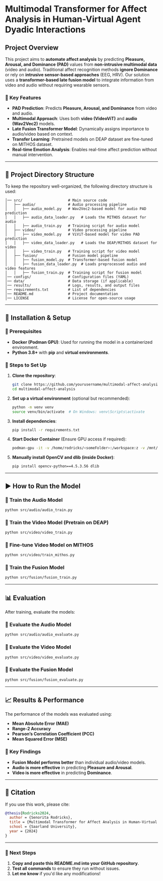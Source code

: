 # Multimodal Transformer for Affect Analysis in Human-Virtual Agent Dyadic Interactions

## Project Overview
This project aims to **automate affect analysis** by predicting **Pleasure, Arousal, and Dominance (PAD)** values from **non-intrusive multimodal data** (video and audio). Traditional affect recognition methods **ignore Dominance** or rely on **intrusive sensor-based approaches** (EEG, HRV). Our solution uses a **transformer-based late fusion model** to integrate information from video and audio without requiring wearable sensors.

### 🔹 Key Features
- **PAD Prediction**: Predicts **Pleasure, Arousal, and Dominance** from video and audio.
- **Multimodal Approach**: Uses both **video (VideoViT)** and **audio (Wav2Vec2)** models.
- **Late Fusion Transformer Model**: Dynamically assigns importance to audio/video based on context.
- **Transfer Learning**: Pretrained models on DEAP dataset are fine-tuned on MITHOS dataset.
- **Real-time Emotion Analysis**: Enables real-time affect prediction without manual intervention.

---

## 📂 Project Directory Structure
To keep the repository well-organized, the following directory structure is used:

```
│── src/                     # Main source code
│   ├── audio/               # Audio processing pipeline
│   │   ├── audio_model.py   # Wav2Vec2-based model for audio PAD prediction
│   │   ├── audio_data_loader.py   # Loads the MITHOS dataset for audio
│   │   ├── audio_train.py   # Training script for audio model
│   ├── video/               # Video processing pipeline
│   │   ├── video_model.py   # ViViT-based model for video PAD prediction
│   │   ├── video_data_loader.py   # Loads the DEAP/MITHOS dataset for video
│   │   ├── video_train.py   # Training script for video model
│   ├── fusion/              # Fusion model pipeline
│   │   ├── fusion_model.py  # Transformer-based fusion model
│   │   ├── fusion_data_loader.py  # Loads preprocessed audio and video features
│   │   ├── fusion_train.py  # Training script for fusion model
│── configs/                 # Configuration files (YAML)
│── data/                    # Data storage (if applicable)
│── results/                 # Logs, results, and output files
│── requirements.txt         # List of dependencies
│── README.md                # Project documentation
│── LICENSE                  # License for open-source usage
```

---

## 🔧 Installation & Setup

### 🔹 Prerequisites
- **Docker (Podman GPU)**: Used for running the model in a containerized environment.
- **Python 3.8+** with **pip** and **virtual environments**.

### 🔹 Steps to Set Up
1. **Clone the repository**:
   ```bash
   git clone https://github.com/yourusername/multimodal-affect-analysis.git
   cd multimodal-affect-analysis
   ```

2. **Set up a virtual environment** (optional but recommended):
   ```bash
   python -m venv venv
   source venv/bin/activate  # On Windows: venv\Scripts\activate
   ```

3. **Install dependencies**:
   ```bash
   pip install -r requirements.txt
   ```

4. **Start Docker Container** (Ensure GPU access if required):
   ```bash
   podman-gpu -it -v /home/rodricks/<someFolder>:/workspace:z -v /mnt/datasets/mithos/video_data:/video_data nvcr.io/nvidia/pytorch:22.05-py3
   ```

5. **Manually install OpenCV and dlib (inside Docker)**:
   ```bash
   pip install opencv-python==4.5.3.56 dlib
   ```

---

## ▶️ How to Run the Model

### 🔹 Train the Audio Model
```bash
python src/audio/audio_train.py
```

### 🔹 Train the Video Model (Pretrain on DEAP)
```bash
python src/video/video_train.py
```

### 🔹 Fine-tune Video Model on MITHOS
```bash
python src/video/train_mithos.py
```

### 🔹 Train the Fusion Model
```bash
python src/fusion/fusion_train.py
```

---

## 📊 Evaluation
After training, evaluate the models:

### 🔹 Evaluate the Audio Model
```bash
python src/audio/audio_evaluate.py
```

### 🔹 Evaluate the Video Model
```bash
python src/video/video_evaluate.py
```

### 🔹 Evaluate the Fusion Model
```bash
python src/fusion/fusion_evaluate.py
```

---

## 📈 Results & Performance
The performance of the models was evaluated using:
- **Mean Absolute Error (MAE)**
- **Range-2 Accuracy**
- **Pearson’s Correlation Coefficient (PCC)**
- **Mean Squared Error (MSE)**

### 🔹 Key Findings
- **Fusion Model performs better** than individual audio/video models.
- **Audio is more effective** in predicting **Pleasure and Arousal**.
- **Video is more effective** in predicting **Dominance**.

---

## 📝 Citation
If you use this work, please cite:
```bibtex
@thesis{Rodricks2024,
  author = {Senorita Rodricks},
  title = {Multimodal Transformer for Affect Analysis in Human-Virtual Agent Dyadic Interactions},
  school = {Saarland University},
  year = {2024}
}
```

---

### 🚀 **Next Steps**
1. **Copy and paste this README.md into your GitHub repository**.
2. **Test all commands** to ensure they run without issues.
3. **Let me know** if you'd like any modifications!
